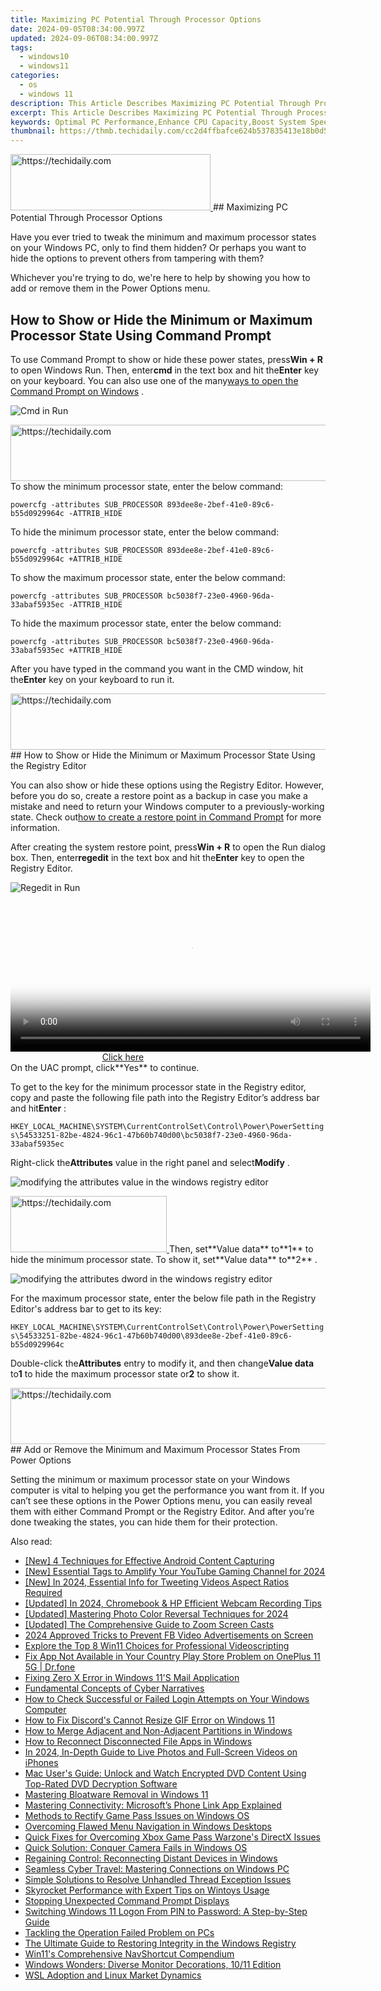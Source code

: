 ```yaml
---
title: Maximizing PC Potential Through Processor Options
date: 2024-09-05T08:34:00.997Z
updated: 2024-09-06T08:34:00.997Z
tags:
  - windows10
  - windows11
categories:
  - os
  - windows 11
description: This Article Describes Maximizing PC Potential Through Processor Options
excerpt: This Article Describes Maximizing PC Potential Through Processor Options
keywords: Optimal PC Performance,Enhance CPU Capacity,Boost System Speed,Advanced Processor Choices,Elevate Computing Power,Superior Chip Selection,Increase PC Output
thumbnail: https://thmb.techidaily.com/cc2d4ffbafce624b537835413e18b0d5bee03ddebe9cf76be61f42eab18cd22c.jpg
---
```


<!-- affiliate ads begin -->
<a href="https://bluettius.sjv.io/c/5597632/2139117/17108" target="_top" id="2139117">
  <img src="//a.impactradius-go.com/display-ad/17108-2139117" border="0" alt="https://techidaily.com" width="320" height="90"/>
</a>
<img height="0" width="0" src="https://bluettius.sjv.io/i/5597632/2139117/17108" style="position:absolute;visibility:hidden;" border="0" />
<!-- affiliate ads end -->
## Maximizing PC Potential Through Processor Options

 Have you ever tried to tweak the minimum and maximum processor states on your Windows PC, only to find them hidden? Or perhaps you want to hide the options to prevent others from tampering with them?

 Whichever you're trying to do, we're here to help by showing you how to add or remove them in the Power Options menu.

## How to Show or Hide the Minimum or Maximum Processor State Using Command Prompt

 To use Command Prompt to show or hide these power states, press**Win + R** to open Windows Run. Then, enter**cmd** in the text box and hit the**Enter** key on your keyboard. You can also use one of the many[ways to open the Command Prompt on Windows](https://www.makeuseof.com/windows-open-command-prompt-powershell/) .

![Cmd in Run](https://static1.makeuseofimages.com/wordpress/wp-content/uploads/2022/06/win11-cmd.jpg)

<!-- affiliate ads begin -->
<a href="https://ephamedtechinc.pxf.io/c/5597632/2136622/26400" target="_top" id="2136622">
  <img src="//a.impactradius-go.com/display-ad/26400-2136622" border="0" alt="https://techidaily.com" width="728" height="90"/>
</a>
<img height="0" width="0" src="https://ephamedtechinc.pxf.io/i/5597632/2136622/26400" style="position:absolute;visibility:hidden;" border="0" />
<!-- affiliate ads end -->
To show the minimum processor state, enter the below command:

`powercfg -attributes SUB_PROCESSOR 893dee8e-2bef-41e0-89c6-b55d0929964c -ATTRIB_HIDE`

To hide the minimum processor state, enter the below command:

`powercfg -attributes SUB_PROCESSOR 893dee8e-2bef-41e0-89c6-b55d0929964c +ATTRIB_HIDE`

To show the maximum processor state, enter the below command:

`powercfg -attributes SUB_PROCESSOR bc5038f7-23e0-4960-96da-33abaf5935ec -ATTRIB_HIDE`

To hide the maximum processor state, enter the below command:

`powercfg -attributes SUB_PROCESSOR bc5038f7-23e0-4960-96da-33abaf5935ec +ATTRIB_HIDE`

 After you have typed in the command you want in the CMD window, hit the**Enter** key on your keyboard to run it.

<!-- affiliate ads begin -->
<a href="https://ursime.pxf.io/c/5597632/2136536/16384" target="_top" id="2136536">
  <img src="//a.impactradius-go.com/display-ad/16384-2136536" border="0" alt="https://techidaily.com" width="728" height="90"/>
</a>
<img height="0" width="0" src="https://ursime.pxf.io/i/5597632/2136536/16384" style="position:absolute;visibility:hidden;" border="0" />
<!-- affiliate ads end -->
## How to Show or Hide the Minimum or Maximum Processor State Using the Registry Editor

 You can also show or hide these options using the Registry Editor. However, before you do so, create a restore point as a backup in case you make a mistake and need to return your Windows computer to a previously-working state. Check out[how to create a restore point in Command Prompt](https://www.makeuseof.com/windows-create-restore-point-command-prompt-powershell/) for more information.

 After creating the system restore point, press**Win + R** to open the Run dialog box. Then, enter**regedit** in the text box and hit the**Enter** key to open the Registry Editor.

![Regedit in Run](https://static1.makeuseofimages.com/wordpress/wp-content/uploads/2022/09/regedit-11-2.jpg)

<!-- affiliate ads begin -->
<span id="1982457">
					<video width="576" height="240" style="cursor:pointer"
           poster="//a.impactradius-go.com/display-clicktoplayimage/1982457.png"
           onclick="if(!this.playClicked){this.play();this.setAttribute('controls',true);this.playClicked=true;}">
	   <source src="//a.impactradius-go.com/display-ad/22993-1982457">
	   <img src="//a.impactradius-go.com/display-clicktoplayimage/1982457.png" style="border: none; height: 100%; width: 100%; object-fit: contain">
	</video>
	<div style="width:360px;text-align:center"><a href="javascript:window.open(decodeURIComponent('https%3A%2F%2Fhomestyler.sjv.io%2Fc%2F5597632%2F1982457%2F22993'), '_blank');void(0);">Click here</a></div>
</span>
<img height="0" width="0" src="https://imp.pxf.io/i/5597632/1982457/22993" style="position:absolute;visibility:hidden;" border="0" />
<!-- affiliate ads end -->
 On the UAC prompt, click**Yes** to continue.

 To get to the key for the minimum processor state in the Registry editor, copy and paste the following file path into the Registry Editor’s address bar and hit**Enter** :

`HKEY_LOCAL_MACHINE\SYSTEM\CurrentControlSet\Control\Power\PowerSettings\54533251-82be-4824-96c1-47b60b740d00\bc5038f7-23e0-4960-96da-33abaf5935ec`

 Right-click the**Attributes** value in the right panel and select**Modify** .

![modifying the attributes value in the windows registry editor](https://static1.makeuseofimages.com/wordpress/wp-content/uploads/2022/11/regedit-modify-attributes.jpg)

<!-- affiliate ads begin -->
<a href="https://bluettius.sjv.io/c/5597632/2139120/17108" target="_top" id="2139120">
  <img src="//a.impactradius-go.com/display-ad/17108-2139120" border="0" alt="https://techidaily.com" width="250" height="90"/>
</a>
<img height="0" width="0" src="https://bluettius.sjv.io/i/5597632/2139120/17108" style="position:absolute;visibility:hidden;" border="0" />
<!-- affiliate ads end -->
 Then, set**Value data** to**1** to hide the minimum processor state. To show it, set**Value data** to**2** .

![modifying the attributes dword in the windows registry editor](https://static1.makeuseofimages.com/wordpress/wp-content/uploads/2022/11/win-attributes-dword.jpg)

 For the maximum processor state, enter the below file path in the Registry Editor's address bar to get to its key:

`HKEY_LOCAL_MACHINE\SYSTEM\CurrentControlSet\Control\Power\PowerSettings\54533251-82be-4824-96c1-47b60b740d00\893dee8e-2bef-41e0-89c6-b55d0929964c`

 Double-click the**Attributes** entry to modify it, and then change**Value data** to**1** to hide the maximum processor state or**2** to show it.

<!-- affiliate ads begin -->
<a href="https://appsumo.8odi.net/c/5597632/2128843/7443" target="_top" id="2128843">
  <img src="//a.impactradius-go.com/display-ad/7443-2128843" border="0" alt="https://techidaily.com" width="728" height="90"/>
</a>
<img height="0" width="0" src="https://appsumo.8odi.net/i/5597632/2128843/7443" style="position:absolute;visibility:hidden;" border="0" />
<!-- affiliate ads end -->
## Add or Remove the Minimum and Maximum Processor States From Power Options

 Setting the minimum or maximum processor state on your Windows computer is vital to helping you get the performance you want from it. If you can’t see these options in the Power Options menu, you can easily reveal them with either Command Prompt or the Registry Editor. And after you’re done tweaking the states, you can hide them for their protection.


<ins class="adsbygoogle"
     style="display:block"
     data-ad-format="autorelaxed"
     data-ad-client="ca-pub-7571918770474297"
     data-ad-slot="1223367746"></ins>



<ins class="adsbygoogle"
     style="display:block"
     data-ad-client="ca-pub-7571918770474297"
     data-ad-slot="8358498916"
     data-ad-format="auto"
     data-full-width-responsive="true"></ins>

<span class="atpl-alsoreadstyle">Also read:</span>
<div><ul>
<li><a href="https://remote-screen-capture.techidaily.com/new-4-techniques-for-effective-android-content-capturing/"><u>[New] 4 Techniques for Effective Android Content Capturing</u></a></li>
<li><a href="https://facebook-video-share.techidaily.com/new-essential-tags-to-amplify-your-youtube-gaming-channel-for-2024/"><u>[New] Essential Tags to Amplify Your YouTube Gaming Channel for 2024</u></a></li>
<li><a href="https://twitter-videos.techidaily.com/new-in-2024-essential-info-for-tweeting-videos-aspect-ratios-required/"><u>[New] In 2024, Essential Info for Tweeting Videos  Aspect Ratios Required</u></a></li>
<li><a href="https://visual-screen-recording.techidaily.com/updated-in-2024-chromebook-and-hp-efficient-webcam-recording-tips/"><u>[Updated] In 2024, Chromebook & HP  Efficient Webcam Recording Tips</u></a></li>
<li><a href="https://fox-http.techidaily.com/updated-mastering-photo-color-reversal-techniques-for-2024/"><u>[Updated] Mastering Photo Color Reversal Techniques for 2024</u></a></li>
<li><a href="https://remote-screen-capture.techidaily.com/updated-the-comprehensive-guide-to-zoom-screen-casts/"><u>[Updated] The Comprehensive Guide to Zoom Screen Casts</u></a></li>
<li><a href="https://facebook-video-content.techidaily.com/2024-approved-tricks-to-prevent-fb-video-advertisements-on-screen/"><u>2024 Approved  Tricks to Prevent FB Video Advertisements on Screen</u></a></li>
<li><a href="https://win11.techidaily.com/explore-the-top-8-win11-choices-for-professional-videoscripting/"><u>Explore the Top 8 Win11 Choices for Professional Videoscripting</u></a></li>
<li><a href="https://howto.techidaily.com/fix-app-not-available-in-your-country-play-store-problem-on-oneplus-11-5g-drfone-by-drfone-fix-android-problems-fix-android-problems/"><u>Fix App Not Available in Your Country Play Store Problem on OnePlus 11 5G | Dr.fone</u></a></li>
<li><a href="https://win11.techidaily.com/fixing-zero-x-error-in-windows-11s-mail-application/"><u>Fixing Zero X Error in Windows 11'S Mail Application</u></a></li>
<li><a href="https://vp-tips.techidaily.com/fundamental-concepts-of-cyber-narratives/"><u>Fundamental Concepts of Cyber Narratives</u></a></li>
<li><a href="https://win11.techidaily.com/how-to-check-successful-or-failed-login-attempts-on-your-windows-computer/"><u>How to Check Successful or Failed Login Attempts on Your Windows Computer</u></a></li>
<li><a href="https://win11.techidaily.com/how-to-fix-discords-cannot-resize-gif-error-on-windows-11/"><u>How to Fix Discord's Cannot Resize GIF Error on Windows 11</u></a></li>
<li><a href="https://win11.techidaily.com/how-to-merge-adjacent-and-non-adjacent-partitions-in-windows/"><u>How to Merge Adjacent and Non-Adjacent Partitions in Windows</u></a></li>
<li><a href="https://win11.techidaily.com/how-to-reconnect-disconnected-file-apps-in-windows/"><u>How to Reconnect Disconnected File Apps in Windows</u></a></li>
<li><a href="https://some-knowledge.techidaily.com/in-2024-in-depth-guide-to-live-photos-and-full-screen-videos-on-iphones/"><u>In 2024, In-Depth Guide to Live Photos and Full-Screen Videos on iPhones</u></a></li>
<li><a href="https://blog-min.techidaily.com/mac-users-guide-unlock-and-watch-encrypted-dvd-content-using-top-rated-dvd-decryption-software/"><u>Mac User's Guide: Unlock and Watch Encrypted DVD Content Using Top-Rated DVD Decryption Software</u></a></li>
<li><a href="https://win11.techidaily.com/mastering-bloatware-removal-in-windows-11/"><u>Mastering Bloatware Removal in Windows 11</u></a></li>
<li><a href="https://win11.techidaily.com/mastering-connectivity-microsofts-phone-link-app-explained/"><u>Mastering Connectivity: Microsoft’s Phone Link App Explained</u></a></li>
<li><a href="https://win11.techidaily.com/methods-to-rectify-game-pass-issues-on-windows-os/"><u>Methods to Rectify Game Pass Issues on Windows OS</u></a></li>
<li><a href="https://win11.techidaily.com/overcoming-flawed-menu-navigation-in-windows-desktops/"><u>Overcoming Flawed Menu Navigation in Windows Desktops</u></a></li>
<li><a href="https://win11.techidaily.com/quick-fixes-for-overcoming-xbox-game-pass-warzones-directx-issues/"><u>Quick Fixes for Overcoming Xbox Game Pass Warzone's DirectX Issues</u></a></li>
<li><a href="https://win11.techidaily.com/quick-solution-conquer-camera-fails-in-windows-os/"><u>Quick Solution: Conquer Camera Fails in Windows OS</u></a></li>
<li><a href="https://win11.techidaily.com/regaining-control-reconnecting-distant-devices-in-windows/"><u>Regaining Control: Reconnecting Distant Devices in Windows</u></a></li>
<li><a href="https://win11.techidaily.com/seamless-cyber-travel-mastering-connections-on-windows-pc/"><u>Seamless Cyber Travel: Mastering Connections on Windows PC</u></a></li>
<li><a href="https://blue-screen-error.techidaily.com/simple-solutions-to-resolve-unhandled-thread-exception-issues/"><u>Simple Solutions to Resolve Unhandled Thread Exception Issues</u></a></li>
<li><a href="https://win11.techidaily.com/skyrocket-performance-with-expert-tips-on-wintoys-usage/"><u>Skyrocket Performance with Expert Tips on Wintoys Usage</u></a></li>
<li><a href="https://win11.techidaily.com/stopping-unexpected-command-prompt-displays/"><u>Stopping Unexpected Command Prompt Displays</u></a></li>
<li><a href="https://win11.techidaily.com/switching-windows-11-logon-from-pin-to-password-a-step-by-step-guide/"><u>Switching Windows 11 Logon From PIN to Password: A Step-by-Step Guide</u></a></li>
<li><a href="https://win11.techidaily.com/tackling-the-operation-failed-problem-on-pcs/"><u>Tackling the Operation Failed Problem on PCs</u></a></li>
<li><a href="https://win11.techidaily.com/the-ultimate-guide-to-restoring-integrity-in-the-windows-registry/"><u>The Ultimate Guide to Restoring Integrity in the Windows Registry</u></a></li>
<li><a href="https://win11.techidaily.com/win11s-comprehensive-navshortcut-compendium/"><u>Win11's Comprehensive NavShortcut Compendium</u></a></li>
<li><a href="https://win11.techidaily.com/windows-wonders-diverse-monitor-decorations-1011-edition/"><u>Windows Wonders: Diverse Monitor Decorations, 10/11 Edition</u></a></li>
<li><a href="https://win11.techidaily.com/wsl-adoption-and-linux-market-dynamics/"><u>WSL Adoption and Linux Market Dynamics</u></a></li>
</ul></div>
